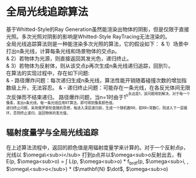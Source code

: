 # 全局光线追踪算法
基于Whitted-Style的Ray Generation虽然能渲染出物体的阴影，但是仅限于直接光照。多次光照对阴影的影响是Whitted-Style RayTracing无法渲染的。<br>
全局光线追踪算法则是一种能渲染多次光照的算法，它的假设如下：
& 1）场景中打出n条光线，计算每条光线和场景物体的交点p。<br>
& 2）若物体为光源，则直接返回其发光色，递归终止。<br>
& 3）若物体为反射体，则从该交点p再次生成n条光线递归追踪，回到1）。<br>
在算法的实现过程中，存在如下问题: <br>
& - 路径爆炸问题：每次递归生成n条光线，算法性能开销随着碰撞次数的增加指数级上升，无法容忍。
& - 递归终止问题：可能存在一条光线，在各反光体间无限次反弹而不结束递归。
路径爆炸问题，当n=1时由于1<sup>n<sup>永远是1，该问题得到解决，对于每一个像素，发出n条光线，每一条光线应用RT算法，即可得到像素颜色值。<br>
递归终止问题，采用俄罗斯轮盘赌的思想，每进入深层递归前，生成一个随机数RR，若RR<常数C，则进入下一层循环，否则终止递归，返回物体的发光值。<br>

## 辐射度量学与全局光线追踪
在上述算法流程中，返回的颜色值是用辐射度量学来计算的。对于一个反射点p，光线以 $\omega\<sub>i</sub> 打到p点并以$\omega\<sub>o</sub>反射出去，有<br>
E(p, $\omega\<sub>o</sub>) = $\int$ L(p, $\omega\<sub>o</sub>) * f<sub>brdf</sub>(p, $\omega\<sub>i</sub>, , $\omega\<sub>o</sub>) * ($\mathbf{N} $\dot$, $\omega\<sub>o</sub>)
